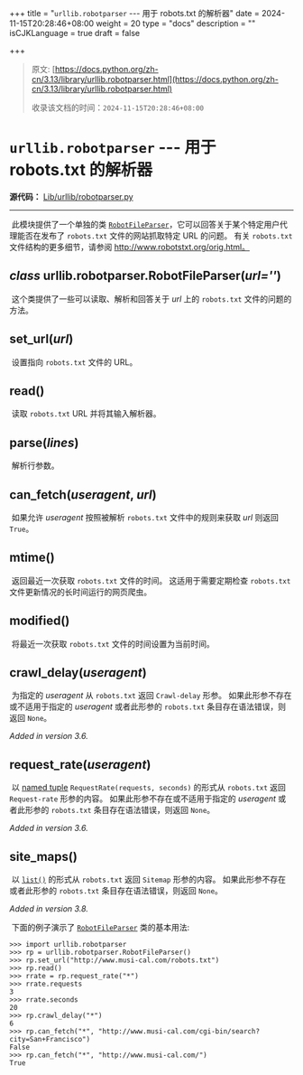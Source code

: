 +++
title = "`urllib.robotparser` --- 用于 robots.txt 的解析器"
date = 2024-11-15T20:28:46+08:00
weight = 20
type = "docs"
description = ""
isCJKLanguage = true
draft = false

+++

> 原文: [https://docs.python.org/zh-cn/3.13/library/urllib.robotparser.html](https://docs.python.org/zh-cn/3.13/library/urllib.robotparser.html)
>
> 收录该文档的时间：`2024-11-15T20:28:46+08:00`

# `urllib.robotparser` --- 用于 robots.txt 的解析器

**源代码：** [Lib/urllib/robotparser.py](https://github.com/python/cpython/tree/3.13/Lib/urllib/robotparser.py)

------

​	此模块提供了一个单独的类 [`RobotFileParser`](https://docs.python.org/zh-cn/3.13/library/urllib.robotparser.html#urllib.robotparser.RobotFileParser)，它可以回答关于某个特定用户代理能否在发布了 `robots.txt` 文件的网站抓取特定 URL 的问题。 有关 `robots.txt` 文件结构的更多细节，请参阅 http://www.robotstxt.org/orig.html。

## *class* urllib.robotparser.**RobotFileParser**(*url=''*)

​	这个类提供了一些可以读取、解析和回答关于 *url* 上的 `robots.txt` 文件的问题的方法。

## **set_url**(*url*)

​	设置指向 `robots.txt` 文件的 URL。

## **read**()

​	读取 `robots.txt` URL 并将其输入解析器。

## **parse**(*lines*)

​	解析行参数。

## **can_fetch**(*useragent*, *url*)

​	如果允许 *useragent* 按照被解析 `robots.txt` 文件中的规则来获取 *url* 则返回 `True`。

## **mtime**()

​	返回最近一次获取 `robots.txt` 文件的时间。 这适用于需要定期检查 `robots.txt` 文件更新情况的长时间运行的网页爬虫。

## **modified**()

​	将最近一次获取 `robots.txt` 文件的时间设置为当前时间。

## **crawl_delay**(*useragent*)

​	为指定的 *useragent* 从 `robots.txt` 返回 `Crawl-delay` 形参。 如果此形参不存在或不适用于指定的 *useragent* 或者此形参的 `robots.txt` 条目存在语法错误，则返回 `None`。

*Added in version 3.6.*

## **request_rate**(*useragent*)

​	以 [named tuple](https://docs.python.org/zh-cn/3.13/glossary.html#term-named-tuple) `RequestRate(requests, seconds)` 的形式从 `robots.txt` 返回 `Request-rate` 形参的内容。 如果此形参不存在或不适用于指定的 *useragent* 或者此形参的 `robots.txt` 条目存在语法错误，则返回 `None`。

*Added in version 3.6.*

## **site_maps**()

​	以 [`list()`](https://docs.python.org/zh-cn/3.13/library/stdtypes.html#list) 的形式从 `robots.txt` 返回 `Sitemap` 形参的内容。 如果此形参不存在或者此形参的 `robots.txt` 条目存在语法错误，则返回 `None`。

*Added in version 3.8.*

​	下面的例子演示了 [`RobotFileParser`](https://docs.python.org/zh-cn/3.13/library/urllib.robotparser.html#urllib.robotparser.RobotFileParser) 类的基本用法:



```
>>> import urllib.robotparser
>>> rp = urllib.robotparser.RobotFileParser()
>>> rp.set_url("http://www.musi-cal.com/robots.txt")
>>> rp.read()
>>> rrate = rp.request_rate("*")
>>> rrate.requests
3
>>> rrate.seconds
20
>>> rp.crawl_delay("*")
6
>>> rp.can_fetch("*", "http://www.musi-cal.com/cgi-bin/search?city=San+Francisco")
False
>>> rp.can_fetch("*", "http://www.musi-cal.com/")
True
```
